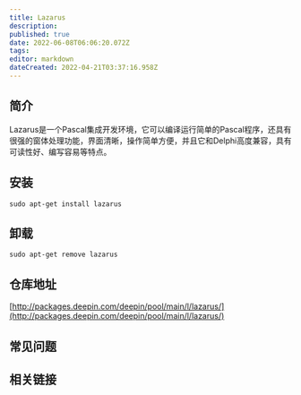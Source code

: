 ```yaml
---
title: Lazarus
description: 
published: true
date: 2022-06-08T06:06:20.072Z
tags: 
editor: markdown
dateCreated: 2022-04-21T03:37:16.958Z
---
```


## 简介

Lazarus是一个Pascal集成开发环境，它可以编译运行简单的Pascal程序，还具有很强的窗体处理功能，界面清晰，操作简单方便，并且它和Delphi高度兼容，具有可读性好、编写容易等特点。

## 安装

`sudo apt-get install lazarus`

## 卸载

`sudo apt-get remove lazarus`

## 仓库地址

[http://packages.deepin.com/deepin/pool/main/l/lazarus/](http://packages.deepin.com/deepin/pool/main/l/lazarus/)

## 常见问题

## 相关链接
